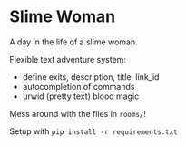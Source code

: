 # Slime Woman

A day in the life of a slime woman.

Flexible text adventure system:

  * define exits, description, title, link_id
  * autocompletion of commands
  * urwid (pretty text) blood magic

Mess around with the files in `rooms/`!

Setup with `pip install -r requirements.txt`
